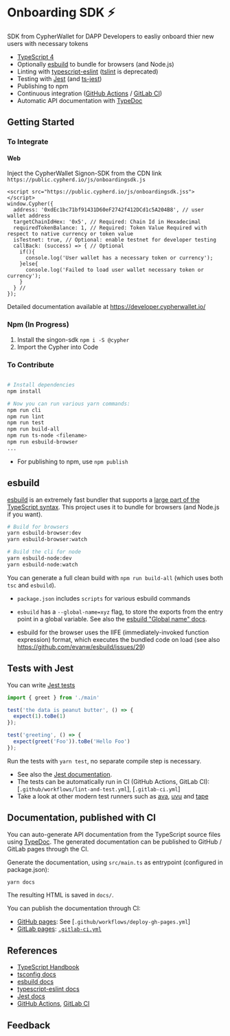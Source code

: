# Onboarding SDK ⚡
 SDK from CypherWallet for DAPP Developers to easliy onboard thier new users with necessary tokens





* [TypeScript 4](https://www.typescriptlang.org/)
* Optionally [esbuild](https://esbuild.github.io/) to bundle for browsers (and Node.js)
* Linting with [typescript-eslint](https://github.com/typescript-eslint/typescript-eslint) ([tslint](https://palantir.github.io/tslint/) is deprecated)
* Testing with [Jest](https://jestjs.io/docs/getting-started) (and [ts-jest](https://www.npmjs.com/package/ts-jest))
* Publishing to npm
* Continuous integration ([GitHub Actions](https://docs.github.com/en/actions) / [GitLab CI](https://docs.gitlab.com/ee/ci/))
* Automatic API documentation with [TypeDoc](https://typedoc.org/guides/doccomments/)


## Getting Started

### To Integrate


#### Web

Inject the CypherWallet Signon-SDK from the CDN link `https://public.cypherd.io/js/onboardingsdk.js`

```
<script src="https://public.cypherd.io/js/onboardingsdk.jss"> </script>
window.Cypher({
  address: '0xdEc1bc71bf91431D60eF2742f412DCd1c5A204B8', // user wallet address
  targetChainIdHex: '0x5', // Required: Chain Id in Hexadecimal
  requiredTokenBalance: 1, // Required: Token Value Required with respect to native currency or token value
  isTestnet: true, // Optional: enable testnet for developer testing
  callBack: (success) => { // Optional
    if(){
      console.log('User wallet has a necessary token or currency');
    }else{
      console.log('Failed to load user wallet necessary token or currency');
    }
  } //
});
```

Detailed documentation available at https://developer.cypherwallet.io/

### Npm (In Progress)

1. Install the singon-sdk
`npm i -S @cypher`
2. Import the Cypher into Code





### To Contribute



```bash

# Install dependencies
npm install

# Now you can run various yarn commands:
npm run cli
npm run lint
npm run test
npm run build-all
npm run ts-node <filename>
npm run esbuild-browser
...
```

* For publishing to npm, use  `npm publish`

## esbuild

[esbuild](https://esbuild.github.io/) is an extremely fast bundler that supports a [large part of the TypeScript syntax](https://esbuild.github.io/content-types/#typescript). This project uses it to bundle for browsers (and Node.js if you want).

```bash
# Build for browsers
yarn esbuild-browser:dev
yarn esbuild-browser:watch

# Build the cli for node
yarn esbuild-node:dev
yarn esbuild-node:watch
```

You can generate a full clean build with `npm run build-all` (which uses both `tsc` and `esbuild`).

* `package.json` includes `scripts` for various esbuild commands
* `esbuild` has a `--global-name=xyz` flag, to store the exports from the entry point in a global variable. See also the [esbuild "Global name" docs](https://esbuild.github.io/api/#global-name).

* esbuild for the browser uses the IIFE (immediately-invoked function expression) format, which executes the bundled code on load (see also https://github.com/evanw/esbuild/issues/29)


## Tests with Jest

You can write [Jest tests](https://jestjs.io/docs/getting-started)

```typescript
import { greet } from './main'

test('the data is peanut butter', () => {
  expect(1).toBe(1)
});

test('greeting', () => {
  expect(greet('Foo')).toBe('Hello Foo')
});
```

Run the tests with `yarn test`, no separate compile step is necessary.

* See also the [Jest documentation](https://jestjs.io/docs/getting-started).
* The tests can be automatically run in CI (GitHub Actions, GitLab CI): [`.github/workflows/lint-and-test.yml`], [`.gitlab-ci.yml`]
* Take a look at other modern test runners such as [ava](https://github.com/avajs/ava), [uvu](https://github.com/lukeed/uvu) and [tape](https://github.com/substack/tape)

## Documentation, published with CI

You can auto-generate API documentation from the TypeScript source files using [TypeDoc](https://typedoc.org/guides/doccomments/). The generated documentation can be published to GitHub / GitLab pages through the CI.

Generate the documentation, using `src/main.ts` as entrypoint (configured in package.json):

```bash
yarn docs
```

The resulting HTML is saved in `docs/`.

You can publish the documentation through CI:
* [GitHub pages](https://pages.github.com/): See [`.github/workflows/deploy-gh-pages.yml`]
* [GitLab pages](https://docs.gitlab.com/ee/user/project/pages/): [`.gitlab-ci.yml`]()


## References

* [TypeScript Handbook](https://www.typescriptlang.org/docs/handbook/intro.html)
* [tsconfig docs](https://www.typescriptlang.org/tsconfig)
* [esbuild docs](https://esbuild.github.io/)
* [typescript-eslint docs](https://github.com/typescript-eslint/typescript-eslint/blob/master/docs/getting-started/linting/README.md)
* [Jest docs](https://jestjs.io/docs/getting-started)
* [GitHub Actions](https://docs.github.com/en/actions), [GitLab CI](https://docs.gitlab.com/ee/ci/)


## Feedback
